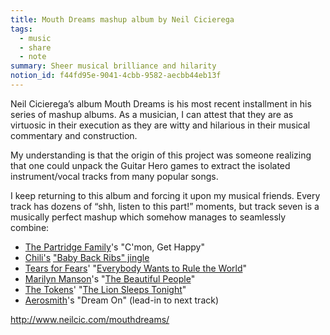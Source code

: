```yaml
---
title: Mouth Dreams mashup album by Neil Cicierega
tags:
  - music
  - share
  - note
summary: Sheer musical brilliance and hilarity
notion_id: f44fd95e-9041-4cbb-9582-aecbb44eb13f
---
```

Neil Cicierega’s album Mouth Dreams is his most recent installment in his series of mashup albums. As a musician, I can attest that they are as virtuosic in their execution as they are witty and hilarious in their musical commentary and construction.

My understanding is that the origin of this project was someone realizing that one could unpack the Guitar Hero games to extract the isolated instrument/vocal tracks from many popular songs.

I keep returning to this album and forcing it upon my musical friends. Every track has dozens of “shh, listen to this part!” moments, but track seven is a musically perfect mashup which somehow manages to seamlessly combine:

- [The Partridge Family](https://en.wikipedia.org/wiki/The_Partridge_Family)'s "C'mon, Get Happy"
- [Chili's](https://en.wikipedia.org/wiki/Chili%27s) ["Baby Back Ribs" jingle](https://en.wikipedia.org/wiki/Chili%27s#Advertising)
- [Tears for Fears](https://en.wikipedia.org/wiki/Tears_for_Fears)' "[Everybody Wants to Rule the World](https://en.wikipedia.org/wiki/Everybody_Wants_to_Rule_the_World)"
- [Marilyn Manson](https://en.wikipedia.org/wiki/Marilyn_Manson)'s "[The Beautiful People](https://en.wikipedia.org/wiki/The_Beautiful_People_\(song\))"
- [The Tokens](https://en.wikipedia.org/wiki/The_Tokens)' "[The Lion Sleeps Tonight](https://en.wikipedia.org/wiki/The_Lion_Sleeps_Tonight)"
- [Aerosmith](https://en.wikipedia.org/wiki/Aerosmith)'s "Dream On" (lead-in to next track)

<http://www.neilcic.com/mouthdreams/>

